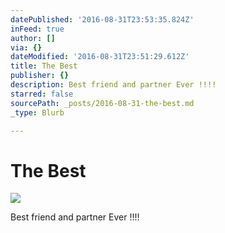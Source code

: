```yaml
---
datePublished: '2016-08-31T23:53:35.824Z'
inFeed: true
author: []
via: {}
dateModified: '2016-08-31T23:51:29.612Z'
title: The Best
publisher: {}
description: Best friend and partner Ever !!!!
starred: false
sourcePath: _posts/2016-08-31-the-best.md
_type: Blurb

---
```

# The Best
![](https://the-grid-user-content.s3-us-west-2.amazonaws.com/e039c7cf-0bba-4177-98dd-bdcd5046bd5f.jpg)

Best friend and partner Ever !!!!